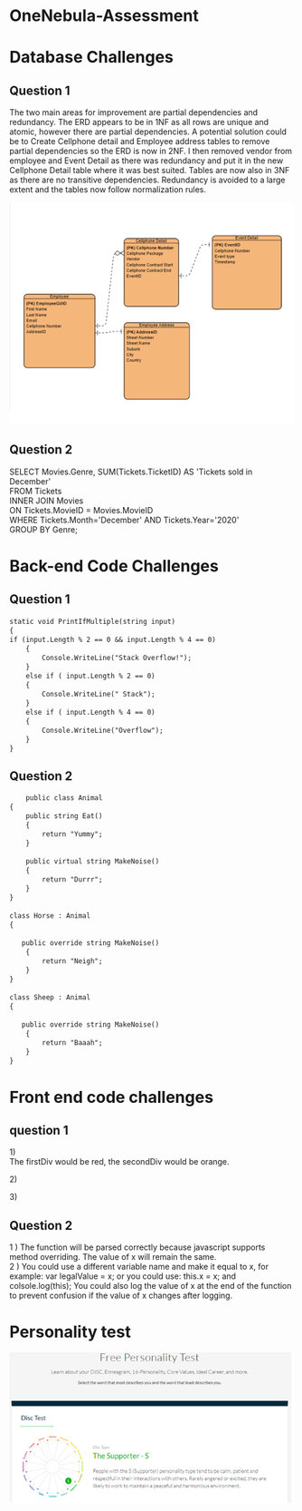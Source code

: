 # OneNebula-Assessment

<h1>Database Challenges</h1>

<h2>Question 1</h2>

The two main areas for improvement are partial dependencies and redundancy.
The ERD appears to be in 1NF as all rows are unique and atomic, however there are partial dependencies. A potential solution could be to Create Cellphone detail and Employee address tables to remove partial dependencies so the ERD is now in 2NF. I then removed vendor from employee and Event Detail as there was redundancy and put it in the new Cellphone Detail table where it was best suited. Tables are now also in 3NF as there are no transitive dependencies. Redundancy is avoided to a large extent and the tables now follow normalization rules.

 ![ERD Diagram](https://github.com/nickfort72/OneNebula-Assessment/blob/main/ERD%20diagram.png)


<h2>Question 2</h2>

SELECT Movies.Genre, SUM(Tickets.TicketID) AS 'Tickets sold in December'   
FROM Tickets  
INNER JOIN Movies  
ON Tickets.MovieID = Movies.MovieID  
WHERE Tickets.Month='December' AND Tickets.Year='2020'  
GROUP BY Genre;  

<h1>Back-end Code Challenges</h1>
<h2>Question 1</h2>

    static void PrintIfMultiple(string input)
    {
	if (input.Length % 2 == 0 && input.Length % 4 == 0)
        {
            Console.WriteLine("Stack Overflow!");
        }
        else if ( input.Length % 2 == 0)
        {
            Console.WriteLine(" Stack");
        }
        else if ( input.Length % 4 == 0)
        {
            Console.WriteLine("Overflow");
        }
	}


<h2>Question 2</h2>

        public class Animal
    {
        public string Eat()
        {
            return "Yummy";
        }

        public virtual string MakeNoise()
        {
            return "Durrr";
        }
    }
    
    class Horse : Animal
    {
       
       public override string MakeNoise()
        {
            return "Neigh";
        }
    }
    
    class Sheep : Animal
    {
     
       public override string MakeNoise()
        {
            return "Baaah";
        }
    }



<h1>Front end code challenges</h1>
 <h2>question 1</h2>
 
1)<br>The firstDiv would be red, the secondDiv would be orange. 

2)<br>
<script>
var firstDiv = document.getElementById("firstDiv");
firstDiv.style.backgroundColor = 'pink';
</script>

3)<br>
 <script>
var secondDiv = document.getElementById("secondDiv");
secondDiv.classList.add("yellow-card");
</script>

<h2>Question 2</h2>

1 )
The function will be parsed correctly because javascript supports method overriding. The value of x will remain the same.
<br>
2 )
You could use a different variable name and make it equal to x, for example: var legalValue = x; or you could use: this.x = x; and colsole.log(this); 
You could also log the value of x at the end of the function to prevent confusion if the value of x changes after logging.  

<h1>Personality test</h1> 

![Personality test](https://github.com/nickfort72/OneNebula-Assessment/blob/main/Personality%20assessment.png)




 






